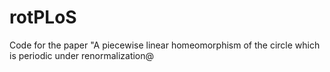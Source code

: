 # rotPLoS
Code for the paper "A piecewise linear homeomorphism of the circle which is periodic under renormalization@

